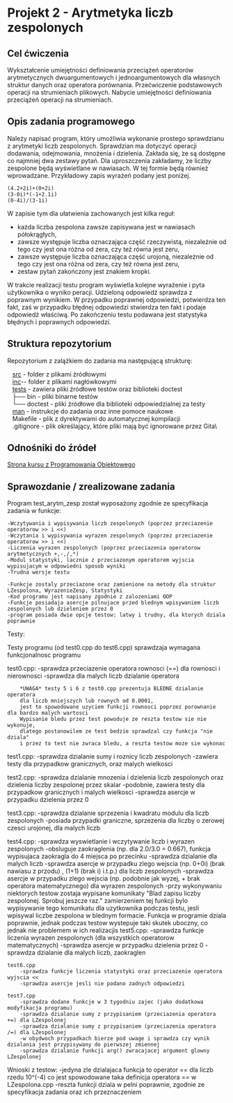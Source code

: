 # Projekt 2 - Arytmetyka liczb zespolonych

## Cel ćwiczenia
Wykształcenie umiejętności definiowania przeciążeń operatorów arytmetycznych dwuargumentowych i jednoargumentowych dla własnych struktur danych oraz operatora porównania. Przećwiczenie podstawowych operacji na strumieniach plikowych.  Nabycie umiejętności definiowania przeciążeń operacji na strumieniach.

## Opis zadania programowego
Należy napisać program, który umożliwia wykonanie prostego sprawdzianu z arytmetyki liczb zespolonych.  Sprawdzian ma dotyczyć operacji dodawania, odejmowania, mnożenia i dzielenia. Zakłada się, ̇ze są dostępne co najmniej dwa zestawy pytań. Dla uproszczenia zakładamy, ̇ze liczby zespolone będą wyświetlane w nawiasach. W tej formie będą również wprowadzane. Przykładowy zapis wyrażeń podany jest poniżej.

	(4.2+2i)+(0+2i)
	(3-0i)*(-1+2.1i)
	(0-4i)/(3-1i)

W zapisie tym dla ułatwienia zachowanych jest kilka reguł:
* każda liczba zespolona zawsze zapisywana jest w nawiasach półokrągłych,
* zawsze występuje liczba oznaczająca część rzeczywistą, niezależnie od tego czy jest ona różna od zera, czy też równa jest zeru,
* zawsze  występuje  liczba  oznaczająca  część urojoną, niezależnie od tego czy jest ona różna od zera, czy też równa jest zeru,
* zestaw pytań zakończony jest znakiem kropki.

W trakcie realizacji testu program wyświetla kolejne wyrażenie i pyta użytkownika o wyniko peracji.  Udzieloną odpowiedź sprawdza z poprawnym wynikiem.  W przypadku poprawnej odpowiedzi, potwierdza ten fakt, zaś w przypadku błędnej odpowiedzi stwierdza ten fakt i podaje odpowiedź właściwą.  Po zakończeniu testu podawana jest statystyka błędnych i poprawnych odpowiedzi.


## Struktura repozytorium
Repozytorium z zalążkiem do zadania ma następującą strukturę:

&nbsp;&nbsp; [src](src/) - folder z plikami źródłowymi\
&nbsp;&nbsp; [inc](inc/)-- folder z plikami nagłówkowymi\
&nbsp;&nbsp; [tests](tests/) - zawiera pliki źródłowe testów oraz biblioteki doctest\
&nbsp;&nbsp; ├── bin - pliki binarne testów\
&nbsp;&nbsp; └── doctest - pliki źródłowe dla biblioteki odpowiedzialnej za testy\
&nbsp;&nbsp; [man](man/) - instrukcje do zadania oraz inne pomoce naukowe\
&nbsp;&nbsp; Makefile - plik z dyrektywami do automatycznej kompilacji\
&nbsp;&nbsp; .gitignore  - plik określający, które pliki mają być ignorowane przez Gita\

## Odnośniki do źródeł
[Strona kursu z Programowania Obiektowego](https://kcir.pwr.edu.pl/~kreczmer/po/)

## Sprawozdanie / zrealizowane zadania

Program test_arytm_zesp został wyposażony zgodnie ze specyfikacja zadania w funkcje:

	-Wczytywania i wypisywania liczb zespolonych (poprzez przeciazenie operatorow >> i <<)
	-Wczytania i wypisywania wyrazen zespolonych (poprzez przeciazenie operatorow >> i <<)
	-Liczenia wyrazen zespolonych (poprzez przeciazenia operatorow arytmetycznych +,-,/,*)
	-Modul statystyki, lacznie z przeciazonym operatorem wyjscia wypisujacym w odpowiedni sposob wyniki
	-Trudna wersje testu
	
	-Funkcje zostaly przeciazone oraz zamienione na metody dla struktur LZespolona, WyrazenieZesp, Statystyki
	-Kod programu jest napisany zgodnie z zalozeniami OOP
	-Funkcje posiadaja asercje pilnujace przed blednym wpisywaniem liczb zespolonych lub dzieleniem przez 0
	-program posiada dwie opcje testow: latwy i trudny, dla ktorych dziala poprawnie

Testy:

Testy programu (od test0.cpp do test6.cpp) sprawdzaja wymagana funkcjonalnosc programu

test0.cpp:
	-sprawdza przeciazenie operatora rownosci (==) dla rownosci i nierownosci
	-sprawdza dla malych liczb dzialanie operatora
		
		*UWAGA* testy 5 i 6 z test0.cpp prezentuja BLEDNE dzialanie operatora 
		dla liczb mniejszych lub rownych od 0.0001,
		jest to spowodowane uzyciem funkcji rownosci poprzez porownanie dla bardzo malych wartosci
		Wypisanie bledu przez test powoduje ze reszta testow sie nie wykonuje, 
		dlatego postanowilem ze test bedzie sprawdzal czy funkcja "nie dziala"
		i przez to test nie zwraca bledu, a reszta testow moze sie wykonac

test1.cpp:
		-sprawdza dzialanie sumy i roznicy liczb zespolonych
		-zawiera testy dla przypadkow granicznych, oraz malych wielkosci

test2.cpp:
		-sprawdza dzialanie mnozenia i dzielenia liczb zespolonych oraz dzielenia liczby zespolonej przez skalar
		-podobnie, zawiera testy dla przypadkow granicznych i malych wielkosci
		-sprawdza asercje w przypadku dzielenia przez 0

test3.cpp:
		-sprawdza dzialanie sprzezenia i kwadratu modulu dla liczb zespolonych
		-posiada przypadki graniczne, sprzezenia dla liczby o zerowej czesci urojonej, dla malych liczb

test4.cpp:
		-sprawdza wyswietlanie i wczytywanie liczb i wyrazen zespolonych
		-obsluguje zaokraglenia (np. dla 2.0/3.0 = 0.667), funkcja wypisujaca zaokragla do 4 miejsca po przecinku
		-sprawdza dzialanie dla malych liczb
		-sprawdza asercje w przypadku zlego wejscia (np. 0+0i) (brak nawiasu z przodu) , 
			(1+1) (brak i) i.t.p.) dla liczb zespolonych
		-sprawdza asercje w przypadku zlego wejscia (np. podobnie jak wyzej, + brak operatora matematycznego) 
			dla wyrazen zespolonych
		-przy wykonywaniu niektorych testow zostaja wypisane komunikaty "Blad zapisu liczby zespolonej. Sprobuj jeszcze raz."
			zamierzeniem tej funkcji bylo wypisywanie tego komunikatu dla uzytkownika podczas testu, 
			jesli wpisywal liczbe zespolona w blednym formacie.
			Funkcja w programie dziala poprawnie, jednak podczas testow wystepuje taki skutek uboczny, 
			co jednak nie problemem w ich realizacjis
	test5.cpp:
		-sprawdza funkcje liczenia wyrazen zespolonych (dla wszystkich operatorow matematycznych)
		-sprawdza asercje w przypadku dzielenia przez 0
		-sprawdza dzialanie dla malych liczb, zaokraglen

	test6.cpp
		-sprawdza funkcje liczenia statystyki oraz przeciazenie operatora wyjscia <<
		-sprawdza asercje jesli nie podano zadnych odpowiedzi

	test7.cpp
		-sprawdza dodane funkcje w 3 tygodniu zajec (jako dodatkowa modyfikacja programu)
		-sprawdza dzialanie sumy z przypisaniem (przeciazenia operatora +=) dla LZespolonej
		-sprawdza dzialanie sumy z przypisaniem (przeciazenia operatora /=) dla LZespolonej
		-w obydwoch przypadkach bierze pod uwage i sprawdza czy wynik dzialania jest przypisywany do pierwszej zmiennej
		-sprawdza dzialanie funkcji arg() zwracajacej argument glowny LZespolonej

Wnioski z testow:
	-jedyna zle dzialajaca funkcja to operator == dla liczb rzedu 10^(-4) co jest spowodowane taka definicja operatora == w LZespolona.cpp
	-reszta funkcji dziala w pelni poprawnie, zgodnie ze specyfikacja zadania oraz ich przeznaczeniem